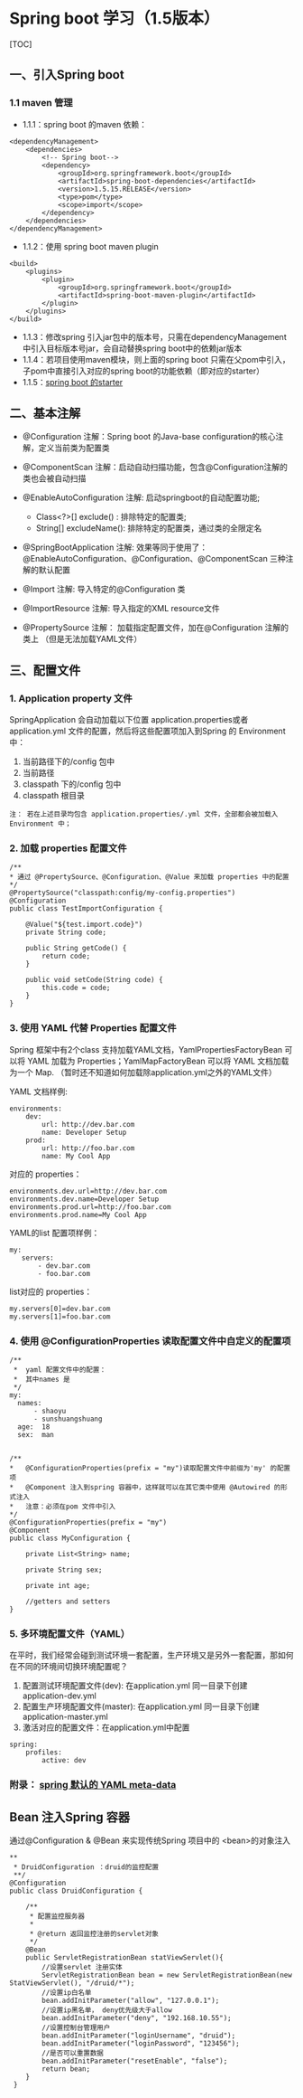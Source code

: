 # Spring boot 学习（1.5版本）
[TOC]

## 一、引入Spring boot
### 1.1 maven 管理
+ 1.1.1：spring boot 的maven 依赖：
```
<dependencyManagement> 
	<dependencies>
		<!-- Spring boot-->
		<dependency>
			<groupId>org.springframework.boot</groupId>
		 	<artifactId>spring-boot-dependencies</artifactId>
			<version>1.5.15.RELEASE</version>
			<type>pom</type>
			<scope>import</scope>
		</dependency>
	</dependencies>
</dependencyManagement>
```
+ 1.1.2：使用 spring boot maven plugin
```
<build>
    <plugins>
        <plugin>
            <groupId>org.springframework.boot</groupId>
            <artifactId>spring-boot-maven-plugin</artifactId>
        </plugin>
    </plugins>
</build>
```
+ 1.1.3：修改spring 引入jar包中的版本号，只需在dependencyManagement 中引入目标版本号jar，会自动替换spring boot中的依赖jar版本
+ 1.1.4：若项目使用maven模块，则上面的spring boot 只需在父pom中引入，子pom中直接引入对应的spring boot的功能依赖（即对应的starter）
+ 1.1.5：[spring boot 的starter](https://docs.spring.io/spring-boot/docs/1.5.16.RELEASE/reference/htmlsingle/#using-boot-starter)

## 二、基本注解
+ \@Configuration 注解：Spring boot 的Java-base configuration的核心注解，定义当前类为配置类

+ \@ComponentScan 注解：启动自动扫描功能，包含@Configuration注解的类也会被自动扫描

+ \@EnableAutoConfiguration 注解: 启动springboot的自动配置功能; 
	+ Class<?>[] exclude() : 排除特定的配置类; 
	+ String[] excludeName(): 排除特定的配置类，通过类的全限定名

+ \@SpringBootApplication 注解: 效果等同于使用了：\@EnableAutoConfiguration、\@Configuration、\@ComponentScan 三种注解的默认配置

+ \@Import 注解: 导入特定的@Configuration 类

+ \@ImportResource 注解: 导入指定的XML resource文件 

+ \@PropertySource 注解： 加载指定配置文件，加在\@Configuration 注解的类上 （但是无法加载YAML文件）

## 三、配置文件
### 1. Application property 文件
SpringApplication 会自动加载以下位置 application.properties或者application.yml 文件的配置，然后将这些配置项加入到Spring 的 Environment 中：

1. 当前路径下的/config 包中
2. 当前路径
3. classpath 下的/config 包中
4. classpath 根目录

`
注： 若在上述目录均包含 application.properties/.yml 文件，全部都会被加载入 Environment 中；
`

### 2. 加载 properties 配置文件
```
/**
* 通过 @PropertySource、@Configuration、@Value 来加载 properties 中的配置
*/
@PropertySource("classpath:config/my-config.properties")
@Configuration
public class TestImportConfiguration {

    @Value("${test.import.code}")
    private String code;

    public String getCode() {
        return code;
    }

    public void setCode(String code) {
        this.code = code;
    }
}
```

### 3. 使用 YAML 代替 Properties 配置文件
Spring 框架中有2个class 支持加载YAML文档，YamlPropertiesFactoryBean 可以将 YAML 加载为 Properties；YamlMapFactoryBean 可以将 YAML 文档加载为一个 Map.
（暂时还不知道如何加载除application.yml之外的YAML文件）

YAML 文档样例:
```
environments:
    dev:
        url: http://dev.bar.com
        name: Developer Setup
    prod:
        url: http://foo.bar.com
        name: My Cool App
```

对应的 properties：
```
environments.dev.url=http://dev.bar.com
environments.dev.name=Developer Setup
environments.prod.url=http://foo.bar.com
environments.prod.name=My Cool App
```
YAML的list 配置项样例：
```
my:
   servers:
       - dev.bar.com
       - foo.bar.com
```
list对应的 properties：
```
my.servers[0]=dev.bar.com
my.servers[1]=foo.bar.com
```

### 4. 使用 \@ConfigurationProperties 读取配置文件中自定义的配置项
```
/**
 *	yaml 配置文件中的配置：
 *	其中names 是
 */
my:
  names:
      - shaoyu
      - sunshuangshuang
  age:  18
  sex:  man


/**
*	@ConfigurationProperties(prefix = "my")读取配置文件中前缀为'my' 的配置项
*   @Component 注入到spring 容器中，这样就可以在其它类中使用 @Autowired 的形式注入
*   注意：必须在pom 文件中引入
*/
@ConfigurationProperties(prefix = "my")
@Component 
public class MyConfiguration {

    private List<String> name;

    private String sex;

    private int age;

    //getters and setters
}

```

### 5. 多环境配置文件（YAML）
在平时，我们经常会碰到测试环境一套配置，生产环境又是另外一套配置，那如何在不同的环境间切换环境配置呢？

1. 配置测试环境配置文件(dev): 在application.yml 同一目录下创建 application-dev.yml 
2. 配置生产环境配置文件(master): 在application.yml 同一目录下创建 application-master.yml 
3. 激活对应的配置文件：在application.yml中配置

```
spring:
	profiles:
		active: dev
```
### 附录： [spring 默认的 YAML meta-data](!https://docs.spring.io/spring-boot/docs/1.5.16.RELEASE/reference/htmlsingle/#configuration-metadata)


## Bean 注入Spring 容器
通过\@Configuration & \@Bean 来实现传统Spring 项目中的 <bean\>的对象注入

```
** 
 * DruidConfiguration ：druid的监控配置
 **/
@Configuration
public class DruidConfiguration {

    /**
     * 配置监控服务器
     *
     * @return 返回监控注册的servlet对象
     */
    @Bean
    public ServletRegistrationBean statViewServlet(){
        //设置servlet 注册实体
        ServletRegistrationBean bean = new ServletRegistrationBean(new StatViewServlet(), "/druid/*");
        //设置ip白名单
        bean.addInitParameter("allow", "127.0.0.1");
        //设置ip黑名单， deny优先级大于allow
        bean.addInitParameter("deny", "192.168.10.55");
        //设置控制台管理用户
        bean.addInitParameter("loginUsername", "druid");
        bean.addInitParameter("loginPassword", "123456");
        //是否可以重置数据
        bean.addInitParameter("resetEnable", "false");
        return bean;
    }
 }
```




